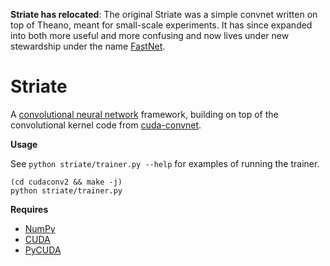 **Striate has relocated**: The original Striate was a simple convnet written on top of Theano,
meant for small-scale experiments. It has since expanded into both more useful and more confusing
and now lives under new stewardship under the name [FastNet](https://github.com/rjpower/fastnet). 

Striate
=========

A [convolutional neural network](http://yann.lecun.com/exdb/lenet/) framework, building on 
top of the convolutional kernel code from [cuda-convnet](https://code.google.com/p/cuda-convnet/).

**Usage**

  See `python striate/trainer.py --help` for examples of running the trainer.

    (cd cudaconv2 && make -j)
    python striate/trainer.py


**Requires**

  * [NumPy](http://www.numpy.org/)
  * [CUDA](http://www.nvidia.com/object/cuda_home_new.html)
  * [PyCUDA](http://documen.tician.de/pycuda/)
